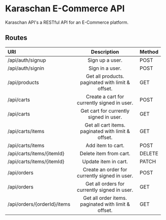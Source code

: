 # Karaschan E-Commerce API

Karaschan API's a RESTful API for an E-Commerce platform.

## Routes

| URI                         |                     Description                     | Method |
| :-------------------------- | :-------------------------------------------------: | :----- |
| /api/auth/signup            |                   Sign up a user.                   | POST   |
| /api/auth/signin            |                   Sign in a user.                   | POST   |
| /api/products               |  Get all products. paginated with limit & offset.   | GET    |
| /api/carts                  |     Create a cart for currently signed in user.     | POST   |
| /api/carts                  |       Get cart for currently signed in user.        | GET    |
| /api/carts/items            | Get all cart items. paginated with limit & offset.  | GET    |
| /api/carts/items            |                  Add item to cart.                  | POST   |
| /api/carts/items/{itemId}   |               Delete item from cart.                | DELETE |
| /api/carts/items/{itemId}   |                Update item in cart.                 | PATCH  |
| /api/orders                 |    Create an order for currently signed in user.    | POST   |
| /api/orders                 |    Get all orders for currently signed in user.     | GET    |
| /api/orders/{orderId}/items | Get all order items. paginated with limit & offset. | GET    |
